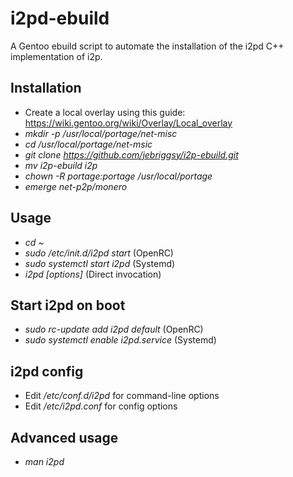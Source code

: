 # i2pd-ebuild
A Gentoo ebuild script to automate the installation of the i2pd C++ implementation of i2p.

## Installation
- Create a local overlay using this guide: https://wiki.gentoo.org/wiki/Overlay/Local_overlay
- *mkdir -p /usr/local/portage/net-misc*
- *cd /usr/local/portage/net-msic*
- *git clone https://github.com/jebriggsy/i2p-ebuild.git*
- *mv i2p-ebuild i2p*
- *chown -R portage:portage /usr/local/portage* 
- *emerge net-p2p/monero*

## Usage
- *cd ~*
- *sudo /etc/init.d/i2pd start* (OpenRC)
- *sudo systemctl start i2pd* (Systemd)
- *i2pd [options]* (Direct invocation)

## Start i2pd on boot
- *sudo rc-update add i2pd default* (OpenRC)
- *sudo systemctl enable i2pd.service* (Systemd)

## i2pd config
- Edit */etc/conf.d/i2pd* for command-line options
- Edit */etc/i2pd.conf* for config options

## Advanced usage
- *man i2pd*
